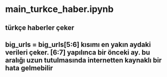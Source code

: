 # main_turkce_haber.ipynb

## türkçe haberler çeker

## big_urls = big_urls[5:6]  kısımı en yakın aydaki verileri çeker. [6:7] yapılınca bir önceki ay. bu aralığı uzun tutulmasında internetten kaynaklı bir hata gelmebilir
